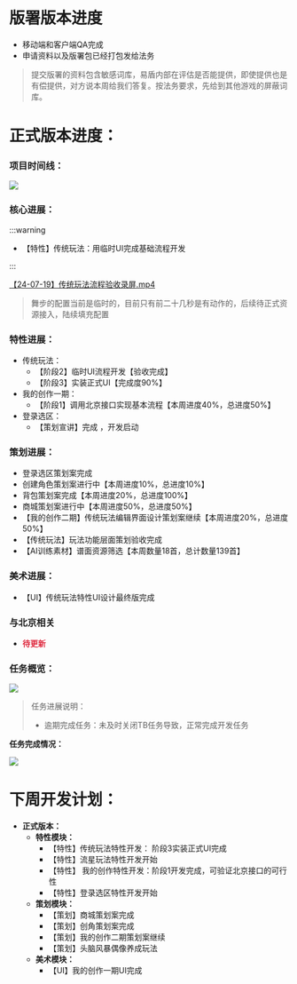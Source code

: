 # 版署版本进度
+ 移动端和客户端QA完成                                
+ 申请资料以及版署包已经打包发给法务

> 提交版署的资料包含敏感词库，易盾内部在评估是否能提供，即使提供也是有偿提供，对方说本周给我们答复。按法务要求，先给到其他游戏的屏蔽词库。  
>

# 正式版本进度：
### 项目时间线：
![](https://cdn.nlark.com/yuque/0/2024/png/12926950/1718347350492-62c307c4-1489-4033-a8a5-a6f1533f5d94.png)

### 核心进展：
:::warning
+  【特性】传统玩法：用临时UI完成基础流程开发

:::

[【24-07-19】传统玩法流程验收录屏.mp4](https://snh48group.yuque.com/attachments/yuque/0/2024/mp4/12926950/1721374192432-620e1531-db83-4135-a3fe-8955766a4529.mp4)

> 舞步的配置当前是临时的，目前只有前二十几秒是有动作的，后续待正式资源接入，陆续填充配置
>

### 特性进展：
+  传统玩法：                                
    - 【阶段2】临时UI流程开发【验收完成】
    - 【阶段3】实装正式UI【完成度90%】
+ 我的创作一期：                                
    - 【阶段1】调用北京接口实现基本流程【本周进度40%，总进度50%】
+ 登录选区：
    - 【策划宣讲】完成 ，开发启动

### 策划进展：
+ 登录选区策划案完成                                
+ 创建角色策划案进行中【本周进度10%，总进度10%】                                
+ 背包策划案完成【本周进度20%，总进度100%】                                
+ 商城策划案进行中【本周进度50%，总进度50%】                                
+ 【我的创作二期】传统玩法编辑界面设计策划案继续【本周进度20%，总进度50%】                                
+ 【传统玩法】玩法功能层面策划验收完成                          
+ 【AI训练素材】谱面资源筛选【本周数量18首，总计数量139首】   

### 美术进展：
+   【UI】传统玩法特性UI设计最终版完成   

###  与北京相关                       
+ **<font style="color:#DF2A3F;">待更新</font>**

### 任务概览：
![](https://cdn.nlark.com/yuque/0/2024/png/12926950/1721375052177-063fb74c-37ca-4431-a201-0002408b84cb.png)

> 任务进展说明：
>
> + 逾期完成任务：未及时关闭TB任务导致，正常完成开发任务
>

**任务完成情况：**

![](https://cdn.nlark.com/yuque/0/2024/png/12926950/1721375079874-d5b15b40-f70a-4122-ba36-d7e00b9e5325.png)

# 下周开发计划：
+ **正式版本：**
    - **特性模块：**
        * 【特性】传统玩法特性开发： 阶段3实装正式UI完成       
        * 【特性】流星玩法特性开发开始    
        * 【特性】 我的创作特性开发：阶段1开发完成，可验证北京接口的可行性  
        * 【特性】登录选区特性开发开始    
    - **策划模块：**
        * 【策划】商城策划案完成                                
        * 【策划】创角策划案完成                                
        * 【策划】我的创作二期策划案继续                                
        * 【策划】头脑风暴偶像养成玩法   
    - **美术模块：**
        * 【UI】我的创作一期UI完成   

